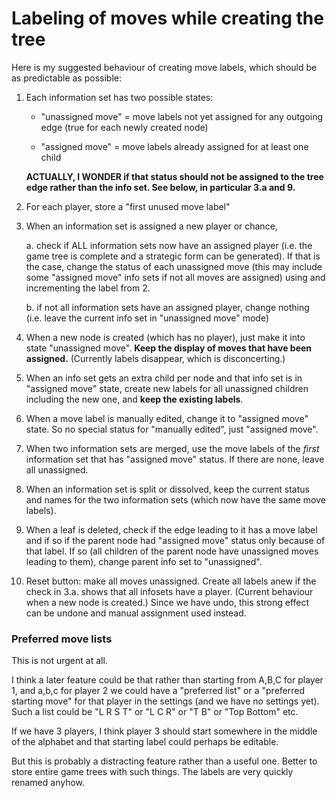 # Labeling of moves while creating the tree

Here is my suggested behaviour of creating move labels,
which should be as predictable as possible:

1. Each information set has two possible states:

    * "unassigned move" = move labels not yet assigned for
      any outgoing edge (true for each newly created node)

    * "assigned move" = move labels already assigned for at
      least one child
    
    **ACTUALLY, I WONDER if that status should not be
    assigned to the tree edge rather than the info set.
    See below, in particular 3.a and 9.**
 
2. For each player, store a "first unused move label" 

3. When an information set is assigned a new player or chance,
   
   a. check if ALL information sets now have an assigned
     player (i.e. the game tree is complete and a strategic
     form can be generated). If that is the case, change the
     status of each unassigned move (this may include some
     "assigned move" info sets if not all moves are
     assigned) using and incrementing the label from 2.
   
   b. if not all information sets have an assigned player,
     change nothing (i.e. leave the current info set in
     "unassigned move" mode)

4. When a new node is created (which has no player), just
   make it into state "unassigned move".
   **Keep the display of moves that have been assigned.**
   (Currently labels disappear, which is disconcerting.)

5. When an info set gets an extra child per node and that
   info set is in "assigned move" state, create new labels
   for all unassigned children including the new one,
   and **keep the existing labels**.

6. When a move label is manually edited, change it to
   "assigned move" state. So no special status for
   "manually edited", just "assigned move".

7. When two information sets are merged, use the move labels
   of the *first* information set that has "assigned move"
   status. If there are none, leave all unassigned.

8. When an information set is split or dissolved, keep the
   current status and names for the two information sets
   (which now have the same move labels).

9. When a leaf is deleted, check if the edge leading to it
   has a move label and if so if the parent node had
   "assigned move" status only because of that label. If so
   (all children of the parent node have unassigned moves
   leading to them), change parent info set to "unassigned".

10. Reset button: make all moves unassigned. Create all
    labels anew if the check in 3.a. shows that all infosets
    have a player. (Current behaviour when a new node is
    created.)
    Since we have undo, this strong effect can be undone and
    manual assignment used instead.

### Preferred move lists

This is not urgent at all. 

I think a later feature could be that rather than starting
from A,B,C for player 1, and a,b,c for player 2
we could have a "preferred list" or a "preferred starting
move" for that player in the settings (and we have no
settings yet).
Such a list could be "L R S T" or "L C R" or "T B" or "Top
Bottom" etc.

If we have 3 players, I think player 3 should start
somewhere in the middle of the alphabet and that starting
label could perhaps be editable. 

But this is probably a distracting feature rather than a
useful one. Better to store entire game trees with such
things. The labels are very quickly renamed anyhow.

